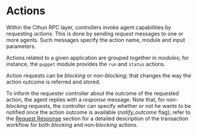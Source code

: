 Actions
===

Within the Cthun RPC layer, controllers invoke agent capabilities by requesting
*actions*. This is done by sending *request* messages to one or more agents.
Such messages specify the action name, module and input parameters.

Actions related to a given application are grouped together in *modules*; for
instance, the `puppet` module provides the `run` and `status` actions.

Action requests can be *blocking* or *non-blocking*; that changes the way the
action outcome is referred and stored.

To inform the requester controller about the outcome of the requested action,
the agent replies with a *response* message. Note that, for *non-blocking*
requests, the controller can specify whether or not he wants to be notified once
the action outcome is available (*notify_outcome* flag); refer to the
[Request Response][1] section for a detailed description of the transaction
workflow for both *blocking* and *non-blocking* actions.


[1]: request_response.md
